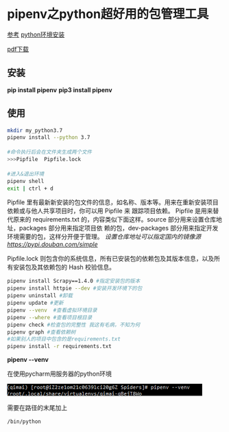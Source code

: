 # pipenv之python超好用的包管理工具

[参考](https://segmentfault.com/a/1190000015389565)
[python环境安装](https://blog.csdn.net/weixin_44038167/article/details/106825067)

[pdf下载](https://github.com/zyl-fun/pic/blob/master/Pipenv%20%E2%80%93%20%E8%B6%85%E5%A5%BD%E7%94%A8%E7%9A%84Python%E5%8C%85%E7%AE%A1%E7%90%86%E5%B7%A5%E5%85%B7.pdf)

## 安装
**pip install pipenv**
**pip3 install pipenv**

## 使用

```bash
mkdir my_python3.7
pipenv install --python 3.7

#命令执行后会在文件夹生成两个文件
>>>Pipfile  Pipfile.lock

#进入&退出环境 
pipenv shell
exit | ctrl + d
```
Pipfile ⾥有最新新安装的包⽂件的信息，如名称、版本等。⽤来在重新安装项⽬依赖或与他⼈共享项⽬时，你可以⽤ Pipfile 来
跟踪项⽬依赖。
Pipfile 是⽤来替代原来的 requirements.txt 的，内容类似下⾯这样。source 部分⽤来设置仓库地址，packages 部分⽤来指定项⽬依 赖的包，dev-packages 部分⽤来指定开发环境需要的包，这样分开便于管理。
*设置仓库地址可以指定国内的镜像源     https://pypi.douban.com/simple*

Pipfile.lock 则包含你的系统信息，所有已安装包的依赖包及其版本信息，以及所有安装包及其依赖包的 Hash 校验信息。

```bash
pipenv install Scrapy==1.4.0 #指定安装包的版本
pipenv install httpie --dev #安装开发环境下的包
pipenv uninstall #卸载
pipenv update #更新
pipenv --venv  #查看虚拟环境目录
pipenv --where #查看项目根目录
pipenv check #检查包的完整性 我这有毛病，不知为何
pipenv graph #查看依赖树
#如果别人的项目中包含的是requirements.txt
pipenv install -r requirements.txt
```

**pipenv --venv**

在使用pycharm用服务器的python环境

![](https://github.com/zyl-fun/pic/blob/master/%E4%BC%81%E4%B8%9A%E5%BE%AE%E4%BF%A1%E6%88%AA%E5%9B%BE_20200701103921.png?raw=true)

需要在路径的末尾加上

```shell
/bin/python
```

